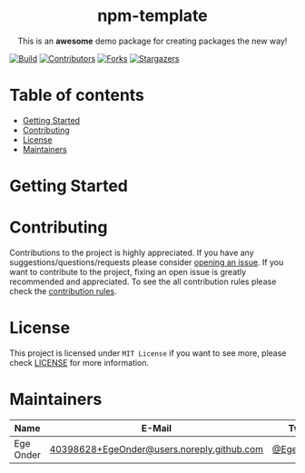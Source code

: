 <h1 align="center">
  npm-template
</h1>

<p align="center">
  This is an <strong>awesome</strong> demo package for creating packages the new way!
</p>

[![Build][build-shield]][build-url]
[![Contributors][contributors-shield]][contributors-url]
[![Forks][forks-shield]][forks-url]
[![Stargazers][stars-shield]][stars-url]

# Table of contents

-   [Getting Started](#getting-started)
-   [Contributing](#contributing)
-   [License](#license)
-   [Maintainers](#maintainers)

# Getting Started

# Contributing

Contributions to the project is highly appreciated. If you have any suggestions/questions/requests please consider [opening an issue](https://github.com/EgeOnder/npm-template/issues/new). If you want to contribute to the project, fixing an open issue is greatly recommended and appreciated. To see the all contribution rules please check the [contribution rules](CONTRIBUTING.md).

# License

This project is licensed under `MIT License` if you want to see more, please check [LICENSE](LICENSE) for more information.

# Maintainers

| Name      | E-Mail                                     | Twitter                                       | Role      |
| --------- | ------------------------------------------ | --------------------------------------------- | --------- |
| Ege Onder | 40398628+EgeOnder@users.noreply.github.com | [@EgeOnder23](https://twitter.com/EgeOnder23) | developer |

</div>

[build-shield]: https://img.shields.io/github/actions/workflow/status/EgeOnder/npm-template/build.yml?style=for-the-badge
[build-url]: https://github.com/EgeOnder/npm-template/actions
[contributors-shield]: https://img.shields.io/github/contributors/EgeOnder/npm-template.svg?style=for-the-badge
[contributors-url]: https://github.com/EgeOnder/npm-template/graphs/contributors
[forks-shield]: https://img.shields.io/github/forks/EgeOnder/npm-template.svg?style=for-the-badge
[forks-url]: https://github.com/EgeOnder/npm-template/network/members
[stars-shield]: https://img.shields.io/github/stars/EgeOnder/npm-template.svg?style=for-the-badge
[stars-url]: https://github.com/EgeOnder/npm-template/stargazers
